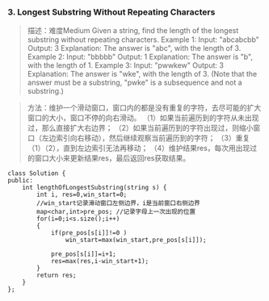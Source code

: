 
### 3. Longest Substring Without Repeating Characters
>描述：难度Medium
Given a string, find the length of the longest substring without repeating characters.
Example 1:
Input: "abcabcbb"
Output: 3 
Explanation: The answer is "abc", with the length of 3. 
Example 2:
Input: "bbbbb"
Output: 1
Explanation: The answer is "b", with the length of 1.
Example 3:
Input: "pwwkew"
Output: 3
Explanation: The answer is "wke", with the length of 3. 
(Note that the answer must be a substring, "pwke" is a subsequence and not a substring.)

>方法：维护一个滑动窗口，窗口内的都是没有重复的字符，去尽可能的扩大窗口的大小，窗口不停的向右滑动。
（1）如果当前遍历到的字符从未出现过，那么直接扩大右边界；
（2）如果当前遍历到的字符出现过，则缩小窗口（左边索引向右移动），然后继续观察当前遍历到的字符；
（3）重复（1）（2），直到左边索引无法再移动；
（4）维护结果res，每次用出现过的窗口大小来更新结果res，最后返回res获取结果。
```
class Solution {
public:
    int lengthOfLongestSubstring(string s) {
        int i, res=0,win_start=0; 
        //win_start记录滑动窗口左侧边界，i是当前窗口右侧边界
        map<char,int>pre_pos; //记录字母上一次出现的位置
        for(i=0;i<s.size();i++)
        {
            if(pre_pos[s[i]]!=0 )
                win_start=max(win_start,pre_pos[s[i]]);
            
            pre_pos[s[i]]=i+1;
            res=max(res,i-win_start+1);
        }        
        return res;
    }
};
```